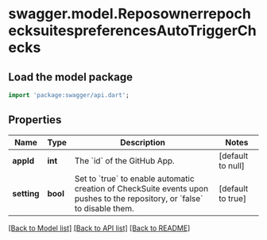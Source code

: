# swagger.model.ReposownerrepochecksuitespreferencesAutoTriggerChecks

## Load the model package
```dart
import 'package:swagger/api.dart';
```

## Properties
Name | Type | Description | Notes
------------ | ------------- | ------------- | -------------
**appId** | **int** | The &#x60;id&#x60; of the GitHub App. | [default to null]
**setting** | **bool** | Set to &#x60;true&#x60; to enable automatic creation of CheckSuite events upon pushes to the repository, or &#x60;false&#x60; to disable them. | [default to true]

[[Back to Model list]](../README.md#documentation-for-models) [[Back to API list]](../README.md#documentation-for-api-endpoints) [[Back to README]](../README.md)

